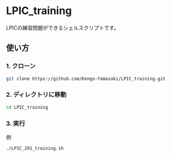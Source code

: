 # LPIC_training
LPICの練習問題ができるシェルスクリプトです。

## 使い方

### 1. クローン
```bash
git clone https://github.com/Kengo-Yamazaki/LPIC_training.git 
```
### 2. ディレクトリに移動
```bash
cd LPIC_training
```
### 3. 実行

例
```bash
./LPIC_201_training.sh
```